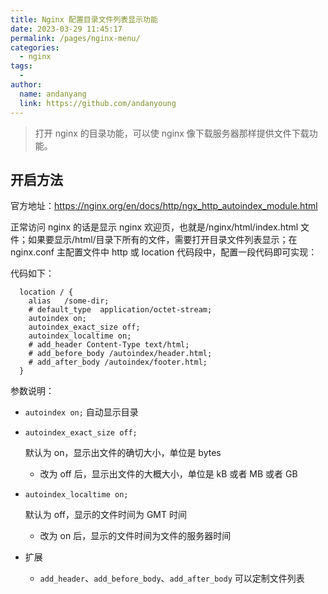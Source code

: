 ```yaml
---
title: Nginx 配置目录文件列表显示功能
date: 2023-03-29 11:45:17
permalink: /pages/nginx-menu/
categories:
  - nginx
tags:
  -
author:
  name: andanyang
  link: https://github.com/andanyoung
---
```


> 打开 nginx 的目录功能，可以使 nginx 像下载服务器那样提供文件下载功能。

## 开启方法

官方地址：https://nginx.org/en/docs/http/ngx_http_autoindex_module.html

正常访问 nginx 的话是显示 nginx 欢迎页，也就是/nginx/html/index.html 文件；如果要显示/html/目录下所有的文件，需要打开目录文件列表显示；在 nginx.conf 主配置文件中 http 或 location 代码段中，配置一段代码即可实现：

代码如下：

```
  location / {
    alias   /some-dir;
    # default_type  application/octet-stream;
    autoindex on;
    autoindex_exact_size off;
    autoindex_localtime on;
    # add_header Content-Type text/html;
    # add_before_body /autoindex/header.html;
    # add_after_body /autoindex/footer.html;
  }
```

参数说明：

- `autoindex on;` 自动显示目录

- ```
  autoindex_exact_size off;
  ```

  默认为 on，显示出文件的确切大小，单位是 bytes

  - 改为 off 后，显示出文件的大概大小，单位是 kB 或者 MB 或者 GB

- ```
  autoindex_localtime on;
  ```

  默认为 off，显示的文件时间为 GMT 时间

  - 改为 on 后，显示的文件时间为文件的服务器时间

- 扩展

  - `add_header`、`add_before_body`、`add_after_body` 可以定制文件列表
